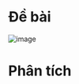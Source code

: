# Đề bài
![image](https://github.com/VanHoang110802/Competitive_Programming/assets/108053955/db0a7d49-67a7-4139-93e6-e61d7ddebe46)

# Phân tích
